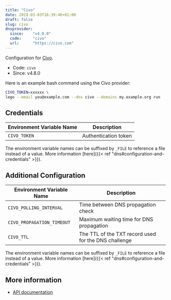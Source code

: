 ```yaml
---
title: "Civo"
date: 2019-03-03T16:39:46+01:00
draft: false
slug: civo
dnsprovider:
  since:    "v4.8.0"
  code:     "civo"
  url:      "https://civo.com"
---
```


<!-- THIS DOCUMENTATION IS AUTO-GENERATED. PLEASE DO NOT EDIT. -->
<!-- providers/dns/civo/civo.toml -->
<!-- THIS DOCUMENTATION IS AUTO-GENERATED. PLEASE DO NOT EDIT. -->


Configuration for [Civo](https://civo.com).


<!--more-->

- Code: `civo`
- Since: v4.8.0


Here is an example bash command using the Civo provider:

```bash
CIVO_TOKEN=xxxxxx \
lego --email you@example.com --dns civo --domains my.example.org run
```




## Credentials

| Environment Variable Name | Description |
|-----------------------|-------------|
| `CIVO_TOKEN` | Authentication token |

The environment variable names can be suffixed by `_FILE` to reference a file instead of a value.
More information [here]({{< ref "dns#configuration-and-credentials" >}}).


## Additional Configuration

| Environment Variable Name | Description |
|--------------------------------|-------------|
| `CIVO_POLLING_INTERVAL` | Time between DNS propagation check |
| `CIVO_PROPAGATION_TIMEOUT` | Maximum waiting time for DNS propagation |
| `CIVO_TTL` | The TTL of the TXT record used for the DNS challenge |

The environment variable names can be suffixed by `_FILE` to reference a file instead of a value.
More information [here]({{< ref "dns#configuration-and-credentials" >}}).




## More information

- [API documentation](https://www.civo.com/api/dns)

<!-- THIS DOCUMENTATION IS AUTO-GENERATED. PLEASE DO NOT EDIT. -->
<!-- providers/dns/civo/civo.toml -->
<!-- THIS DOCUMENTATION IS AUTO-GENERATED. PLEASE DO NOT EDIT. -->
